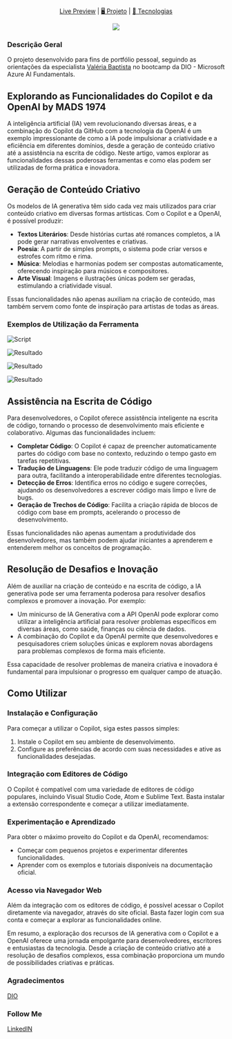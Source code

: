 </h1>

<p align="center">
  <a href="L I N K"> Live Preview</a>   |   
  <a href="#-projeto"> 🖥️ Projeto</a>   |   
  <a href="#-tecnologias">🚀 Tecnologias</a>
</p>

<p align="center">
  <a href="https://ml.azure.com/" target="_blank"><img src="https://img.shields.io/badge/Microsoft_Azure-0089D6?style=for-the-badge&logo=microsoft-azure&logoColor=white"></a>
</p>

### **Descrição Geral**

O projeto desenvolvido para fins de portfólio pessoal, seguindo as orientações da especialista [Valéria Baptista](https://www.linkedin.com/in/valeriabaptista/) no bootcamp da DIO - Microsoft Azure AI Fundamentals.

## Explorando as Funcionalidades do Copilot e da OpenAI by MADS 1974

A inteligência artificial (IA) vem revolucionando diversas áreas, e a combinação do Copilot da GitHub com a tecnologia da OpenAI é um exemplo impressionante de como a IA pode impulsionar a criatividade e a eficiência em diferentes domínios, desde a geração de conteúdo criativo até a assistência na escrita de código. Neste artigo, vamos explorar as funcionalidades dessas poderosas ferramentas e como elas podem ser utilizadas de forma prática e inovadora.

## Geração de Conteúdo Criativo

Os modelos de IA generativa têm sido cada vez mais utilizados para criar conteúdo criativo em diversas formas artísticas. Com o Copilot e a OpenAI, é possível produzir:

- **Textos Literários**: Desde histórias curtas até romances completos, a IA pode gerar narrativas envolventes e criativas.
- **Poesia**: A partir de simples prompts, o sistema pode criar versos e estrofes com ritmo e rima.
- **Música**: Melodias e harmonias podem ser compostas automaticamente, oferecendo inspiração para músicos e compositores.
- **Arte Visual**: Imagens e ilustrações únicas podem ser geradas, estimulando a criatividade visual.

Essas funcionalidades não apenas auxiliam na criação de conteúdo, mas também servem como fonte de inspiração para artistas de todas as áreas.

### Exemplos de Utilização da Ferramenta

![Script](input/entrada1.png)

![Resultado](output/saida1.jpeg)

![Resultado](output/saida2.png)

![Resultado](output/saida3.jpg)

## Assistência na Escrita de Código

Para desenvolvedores, o Copilot oferece assistência inteligente na escrita de código, tornando o processo de desenvolvimento mais eficiente e colaborativo. Algumas das funcionalidades incluem:

- **Completar Código**: O Copilot é capaz de preencher automaticamente partes do código com base no contexto, reduzindo o tempo gasto em tarefas repetitivas.
- **Tradução de Linguagens**: Ele pode traduzir código de uma linguagem para outra, facilitando a interoperabilidade entre diferentes tecnologias.
- **Detecção de Erros**: Identifica erros no código e sugere correções, ajudando os desenvolvedores a escrever código mais limpo e livre de bugs.
- **Geração de Trechos de Código**: Facilita a criação rápida de blocos de código com base em prompts, acelerando o processo de desenvolvimento.

Essas funcionalidades não apenas aumentam a produtividade dos desenvolvedores, mas também podem ajudar iniciantes a aprenderem e entenderem melhor os conceitos de programação.

## Resolução de Desafios e Inovação

Além de auxiliar na criação de conteúdo e na escrita de código, a IA generativa pode ser uma ferramenta poderosa para resolver desafios complexos e promover a inovação. Por exemplo:

- Um minicurso de IA Generativa com a API OpenAI pode explorar como utilizar a inteligência artificial para resolver problemas específicos em diversas áreas, como saúde, finanças ou ciência de dados.
- A combinação do Copilot e da OpenAI permite que desenvolvedores e pesquisadores criem soluções únicas e explorem novas abordagens para problemas complexos de forma mais eficiente.

Essa capacidade de resolver problemas de maneira criativa e inovadora é fundamental para impulsionar o progresso em qualquer campo de atuação.

## Como Utilizar

### Instalação e Configuração

Para começar a utilizar o Copilot, siga estes passos simples:

1. Instale o Copilot em seu ambiente de desenvolvimento.
2. Configure as preferências de acordo com suas necessidades e ative as funcionalidades desejadas.

### Integração com Editores de Código

O Copilot é compatível com uma variedade de editores de código populares, incluindo Visual Studio Code, Atom e Sublime Text. Basta instalar a extensão correspondente e começar a utilizar imediatamente.

### Experimentação e Aprendizado

Para obter o máximo proveito do Copilot e da OpenAI, recomendamos:

- Começar com pequenos projetos e experimentar diferentes funcionalidades.
- Aprender com os exemplos e tutoriais disponíveis na documentação oficial.

### Acesso via Navegador Web

Além da integração com os editores de código, é possível acessar o Copilot diretamente via navegador, através do site oficial. Basta fazer login com sua conta e começar a explorar as funcionalidades online.

Em resumo, a exploração dos recursos de IA generativa com o Copilot e a OpenAI oferece uma jornada empolgante para desenvolvedores, escritores e entusiastas da tecnologia. Desde a criação de conteúdo criativo até a resolução de desafios complexos, essa combinação proporciona um mundo de possibilidades criativas e práticas.

### Agradecimentos

[DIO](https://web.dio.me/home)

### Follow Me

[LinkedIN](https://www.linkedin.com/in/mads1974/)
